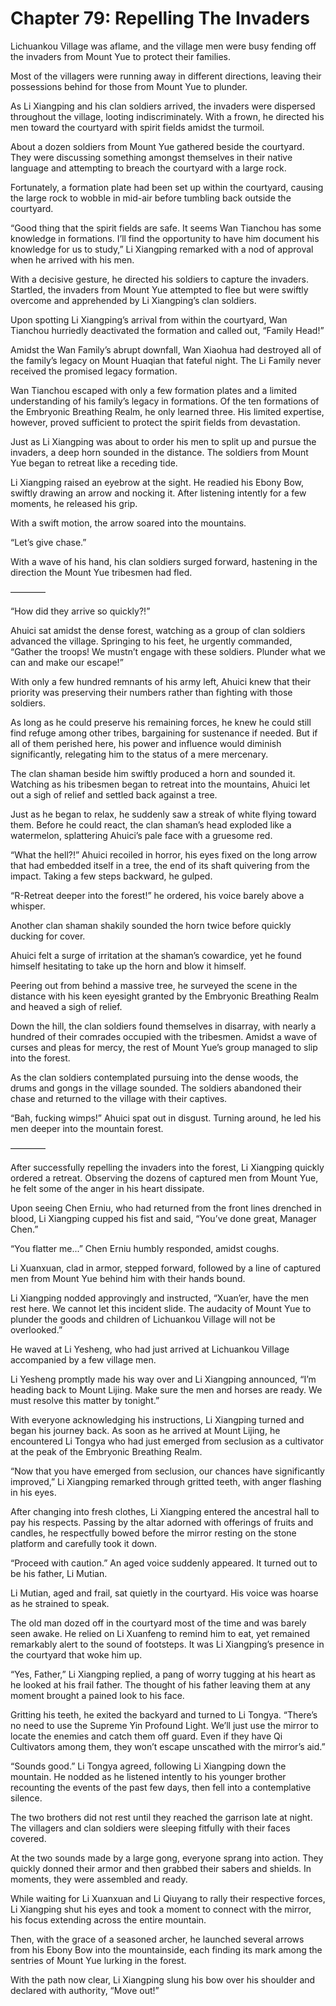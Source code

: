# Chapter 79: Repelling The Invaders

Lichuankou Village was aflame, and the village men were busy fending off the invaders from Mount Yue to protect their families.

Most of the villagers were running away in different directions, leaving their possessions behind for those from Mount Yue to plunder.

As Li Xiangping and his clan soldiers arrived, the invaders were dispersed throughout the village, looting indiscriminately. With a frown, he directed his men toward the courtyard with spirit fields amidst the turmoil.

About a dozen soldiers from Mount Yue gathered beside the courtyard. They were discussing something amongst themselves in their native language and attempting to breach the courtyard with a large rock.

Fortunately, a formation plate had been set up within the courtyard, causing the large rock to wobble in mid-air before tumbling back outside the courtyard.

“Good thing that the spirit fields are safe. It seems Wan Tianchou has some knowledge in formations. I’ll find the opportunity to have him document his knowledge for us to study,” Li Xiangping remarked with a nod of approval when he arrived with his men.

With a decisive gesture, he directed his soldiers to capture the invaders. Startled, the invaders from Mount Yue attempted to flee but were swiftly overcome and apprehended by Li Xiangping’s clan soldiers.

Upon spotting Li Xiangping’s arrival from within the courtyard, Wan Tianchou hurriedly deactivated the formation and called out, “Family Head!”

Amidst the Wan Family’s abrupt downfall, Wan Xiaohua had destroyed all of the family’s legacy on Mount Huaqian that fateful night. The Li Family never received the promised legacy formation.

Wan Tianchou escaped with only a few formation plates and a limited understanding of his family’s legacy in formations. Of the ten formations of the Embryonic Breathing Realm, he only learned three. His limited expertise, however, proved sufficient to protect the spirit fields from devastation.

Just as Li Xiangping was about to order his men to split up and pursue the invaders, a deep horn sounded in the distance. The soldiers from Mount Yue began to retreat like a receding tide.

Li Xiangping raised an eyebrow at the sight. He readied his Ebony Bow, swiftly drawing an arrow and nocking it. After listening intently for a few moments, he released his grip.

With a swift motion, the arrow soared into the mountains.

“Let’s give chase.”

With a wave of his hand, his clan soldiers surged forward, hastening in the direction the Mount Yue tribesmen had fled.

————

“How did they arrive so quickly?!”

Ahuici sat amidst the dense forest, watching as a group of clan soldiers advanced the village. Springing to his feet, he urgently commanded, “Gather the troops! We mustn’t engage with these soldiers. Plunder what we can and make our escape!”

With only a few hundred remnants of his army left, Ahuici knew that their priority was preserving their numbers rather than fighting with those soldiers.

As long as he could preserve his remaining forces, he knew he could still find refuge among other tribes, bargaining for sustenance if needed. But if all of them perished here, his power and influence would diminish significantly, relegating him to the status of a mere mercenary.

The clan shaman beside him swiftly produced a horn and sounded it. Watching as his tribesmen began to retreat into the mountains, Ahuici let out a sigh of relief and settled back against a tree.

Just as he began to relax, he suddenly saw a streak of white flying toward them. Before he could react, the clan shaman’s head exploded like a watermelon, splattering Ahuici’s pale face with a gruesome red.

“What the hell?!” Ahuici recoiled in horror, his eyes fixed on the long arrow that had embedded itself in a tree, the end of its shaft quivering from the impact. Taking a few steps backward, he gulped.

“R-Retreat deeper into the forest!” he ordered, his voice barely above a whisper.

Another clan shaman shakily sounded the horn twice before quickly ducking for cover.

Ahuici felt a surge of irritation at the shaman’s cowardice, yet he found himself hesitating to take up the horn and blow it himself.

Peering out from behind a massive tree, he surveyed the scene in the distance with his keen eyesight granted by the Embryonic Breathing Realm and heaved a sigh of relief.

Down the hill, the clan soldiers found themselves in disarray, with nearly a hundred of their comrades occupied with the tribesmen. Amidst a wave of curses and pleas for mercy, the rest of Mount Yue’s group managed to slip into the forest.

As the clan soldiers contemplated pursuing into the dense woods, the drums and gongs in the village sounded. The soldiers abandoned their chase and returned to the village with their captives.

“Bah, fucking wimps!” Ahuici spat out in disgust. Turning around, he led his men deeper into the mountain forest.

————

After successfully repelling the invaders into the forest, Li Xiangping quickly ordered a retreat. Observing the dozens of captured men from Mount Yue, he felt some of the anger in his heart dissipate.

Upon seeing Chen Erniu, who had returned from the front lines drenched in blood, Li Xiangping cupped his fist and said, “You’ve done great, Manager Chen.”

“You flatter me...” Chen Erniu humbly responded, amidst coughs.

Li Xuanxuan, clad in armor, stepped forward, followed by a line of captured men from Mount Yue behind him with their hands bound.

Li Xiangping nodded approvingly and instructed, “Xuan’er, have the men rest here. We cannot let this incident slide. The audacity of Mount Yue to plunder the goods and children of Lichuankou Village will not be overlooked.”

He waved at Li Yesheng, who had just arrived at Lichuankou Village accompanied by a few village men.

Li Yesheng promptly made his way over and Li Xiangping announced, “I’m heading back to Mount Lijing. Make sure the men and horses are ready. We must resolve this matter by tonight.”

With everyone acknowledging his instructions, Li Xiangping turned and began his journey back. As soon as he arrived at Mount Lijing, he encountered Li Tongya who had just emerged from seclusion as a cultivator at the peak of the Embryonic Breathing Realm.

“Now that you have emerged from seclusion, our chances have significantly improved,” Li Xiangping remarked through gritted teeth, with anger flashing in his eyes.

After changing into fresh clothes, Li Xiangping entered the ancestral hall to pay his respects. Passing by the altar adorned with offerings of fruits and candles, he respectfully bowed before the mirror resting on the stone platform and carefully took it down.

“Proceed with caution.” An aged voice suddenly appeared. It turned out to be his father, Li Mutian.

Li Mutian, aged and frail, sat quietly in the courtyard. His voice was hoarse as he strained to speak.

The old man dozed off in the courtyard most of the time and was barely seen awake. He relied on Li Xuanfeng to remind him to eat, yet remained remarkably alert to the sound of footsteps. It was Li Xiangping’s presence in the courtyard that woke him up.

“Yes, Father,” Li Xiangping replied, a pang of worry tugging at his heart as he looked at his frail father. The thought of his father leaving them at any moment brought a pained look to his face.

Gritting his teeth, he exited the backyard and turned to Li Tongya. “There’s no need to use the Supreme Yin Profound Light. We’ll just use the mirror to locate the enemies and catch them off guard. Even if they have Qi Cultivators among them, they won’t escape unscathed with the mirror’s aid.”

“Sounds good.” Li Tongya agreed, following Li Xiangping down the mountain. He nodded as he listened intently to his younger brother recounting the events of the past few days, then fell into a contemplative silence.

The two brothers did not rest until they reached the garrison late at night. The villagers and clan soldiers were sleeping fitfully with their faces covered.

At the two sounds made by a large gong, everyone sprang into action. They quickly donned their armor and then grabbed their sabers and shields. In moments, they were assembled and ready.

While waiting for Li Xuanxuan and Li Qiuyang to rally their respective forces, Li Xiangping shut his eyes and took a moment to connect with the mirror, his focus extending across the entire mountain.

Then, with the grace of a seasoned archer, he launched several arrows from his Ebony Bow into the mountainside, each finding its mark among the sentries of Mount Yue lurking in the forest.

With the path now clear, Li Xiangping slung his bow over his shoulder and declared with authority, “Move out!”
